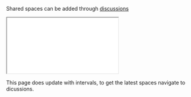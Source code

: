 Shared spaces can be added through [discussions](https://github.com/orgs/vrvsvr/discussions/categories/spaces)

<div class="map">
  <iframe src="../spaces/index.html"></iframe>
</div>

This page does update with intervals, to get the latest spaces navigate to dicussions.